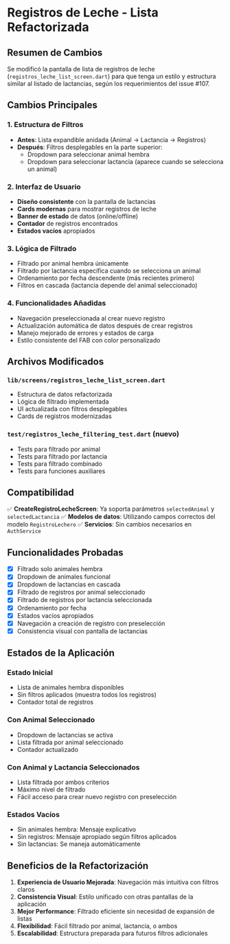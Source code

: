 # Registros de Leche - Lista Refactorizada

## Resumen de Cambios

Se modificó la pantalla de lista de registros de leche (`registros_leche_list_screen.dart`) para que tenga un estilo y estructura similar al listado de lactancias, según los requerimientos del issue #107.

## Cambios Principales

### 1. Estructura de Filtros
- **Antes**: Lista expandible anidada (Animal → Lactancia → Registros)
- **Después**: Filtros desplegables en la parte superior:
  - Dropdown para seleccionar animal hembra
  - Dropdown para seleccionar lactancia (aparece cuando se selecciona un animal)

### 2. Interfaz de Usuario
- **Diseño consistente** con la pantalla de lactancias
- **Cards modernas** para mostrar registros de leche
- **Banner de estado** de datos (online/offline)
- **Contador** de registros encontrados
- **Estados vacíos** apropiados

### 3. Lógica de Filtrado
- Filtrado por animal hembra únicamente
- Filtrado por lactancia específica cuando se selecciona un animal
- Ordenamiento por fecha descendente (más recientes primero)
- Filtros en cascada (lactancia depende del animal seleccionado)

### 4. Funcionalidades Añadidas
- Navegación preseleccionada al crear nuevo registro
- Actualización automática de datos después de crear registros
- Manejo mejorado de errores y estados de carga
- Estilo consistente del FAB con color personalizado

## Archivos Modificados

### `lib/screens/registros_leche_list_screen.dart`
- Estructura de datos refactorizada
- Lógica de filtrado implementada
- UI actualizada con filtros desplegables
- Cards de registros modernizadas

### `test/registros_leche_filtering_test.dart` (nuevo)
- Tests para filtrado por animal
- Tests para filtrado por lactancia
- Tests para filtrado combinado
- Tests para funciones auxiliares

## Compatibilidad

✅ **CreateRegistroLecheScreen**: Ya soporta parámetros `selectedAnimal` y `selectedLactancia`
✅ **Modelos de datos**: Utilizando campos correctos del modelo `RegistroLechero`
✅ **Servicios**: Sin cambios necesarios en `AuthService`

## Funcionalidades Probadas

- [x] Filtrado solo animales hembra
- [x] Dropdown de animales funcional
- [x] Dropdown de lactancias en cascada
- [x] Filtrado de registros por animal seleccionado
- [x] Filtrado de registros por lactancia seleccionada
- [x] Ordenamiento por fecha
- [x] Estados vacíos apropiados
- [x] Navegación a creación de registro con preselección
- [x] Consistencia visual con pantalla de lactancias

## Estados de la Aplicación

### Estado Inicial
- Lista de animales hembra disponibles
- Sin filtros aplicados (muestra todos los registros)
- Contador total de registros

### Con Animal Seleccionado
- Dropdown de lactancias se activa
- Lista filtrada por animal seleccionado
- Contador actualizado

### Con Animal y Lactancia Seleccionados
- Lista filtrada por ambos criterios
- Máximo nivel de filtrado
- Fácil acceso para crear nuevo registro con preselección

### Estados Vacíos
- Sin animales hembra: Mensaje explicativo
- Sin registros: Mensaje apropiado según filtros aplicados
- Sin lactancias: Se maneja automáticamente

## Beneficios de la Refactorización

1. **Experiencia de Usuario Mejorada**: Navegación más intuitiva con filtros claros
2. **Consistencia Visual**: Estilo unificado con otras pantallas de la aplicación  
3. **Mejor Performance**: Filtrado eficiente sin necesidad de expansión de listas
4. **Flexibilidad**: Fácil filtrado por animal, lactancia, o ambos
5. **Escalabilidad**: Estructura preparada para futuros filtros adicionales